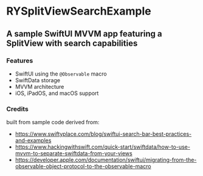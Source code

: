 # RYSplitViewSearchExample

## A sample SwiftUI MVVM app featuring a SplitView with search capabilities

### Features
* SwiftUI using the `@Observable` macro
* SwiftData storage
* MVVM architecture
* iOS, iPadOS, and macOS support

### Credits
built from sample code derived from:
* https://www.swiftyplace.com/blog/swiftui-search-bar-best-practices-and-examples
* https://www.hackingwithswift.com/quick-start/swiftdata/how-to-use-mvvm-to-separate-swiftdata-from-your-views
* https://developer.apple.com/documentation/swiftui/migrating-from-the-observable-object-protocol-to-the-observable-macro
  
